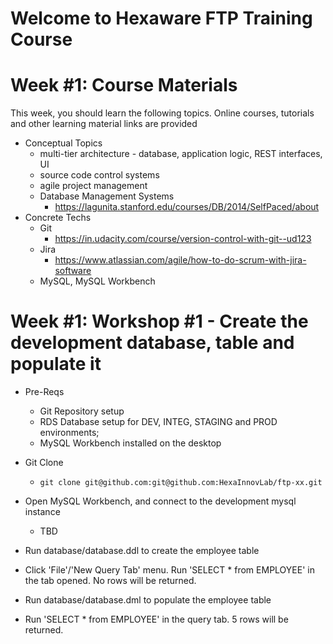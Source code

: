 # Welcome to Hexaware FTP Training Course

# Week #1: Course Materials

This week, you should learn the following topics. Online courses, tutorials and other learning material links are provided

  * Conceptual Topics
    * multi-tier architecture - database, application logic, REST interfaces, UI
    * source code control systems
    * agile project management
    * Database Management Systems
      * https://lagunita.stanford.edu/courses/DB/2014/SelfPaced/about
  * Concrete Techs
    * Git
      * https://in.udacity.com/course/version-control-with-git--ud123
    * Jira
      * https://www.atlassian.com/agile/how-to-do-scrum-with-jira-software
    * MySQL, MySQL Workbench

# Week #1: Workshop #1 - Create the development database, table and populate it
  * Pre-Reqs
    * Git Repository setup
    * RDS Database setup for DEV, INTEG, STAGING and PROD environments;
    * MySQL Workbench installed on the desktop

  * Git Clone
    * ```git clone git@github.com:git@github.com:HexaInnovLab/ftp-xx.git```
  * Open MySQL Workbench, and connect to the development mysql instance
    * TBD
  * Run database/database.ddl to create the employee table
  * Click 'File'/'New Query Tab' menu. Run 'SELECT * from EMPLOYEE' in the tab opened. No rows will be returned.
  * Run database/database.dml to populate the employee table
  * Run 'SELECT * from EMPLOYEE' in the query tab. 5 rows will be returned.



